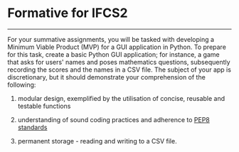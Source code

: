 # Formative for IFCS2 
---

For your summative assignments, you will be tasked with developing a Minimum
Viable Product (MVP) for a GUI application in Python. To prepare for this task,
create a basic Python GUI application; for instance, a game that asks for users' names and poses mathematics questions, subsequently recording the scores
and the names in a CSV file. The subject of your app is discretionary, but it
should demonstrate your comprehension of the following:

1. modular design, exemplified by the utilisation of concise, reusable and
testable functions

2. understanding of sound coding practices and adherence to [PEP8
standards](https://peps.python.org/pep-0008/)

3. permanent storage - reading and writing to a CSV file.

